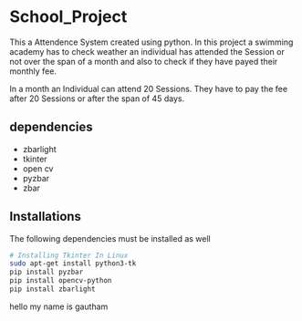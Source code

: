 # School_Project
This a Attendence System created using python. In this project a swimming academy has to check weather an individual has attended the Session or not over the span of a month and also to check if they have payed their monthly fee.

In a month an Individual can attend 20 Sessions. They have to pay the fee after 20 Sessions or after the span of 45 days.
## dependencies
- zbarlight
- tkinter
- open cv
- pyzbar
- zbar

## Installations
The following dependencies must be installed as well

```bash
# Installing Tkinter In Linux
sudo apt-get install python3-tk
pip install pyzbar
pip install opencv-python
pip install zbarlight
```

hello my name is gautham